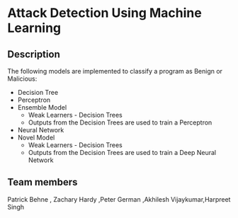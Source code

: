 # Attack Detection Using Machine Learning

## Description 
The following models are implemented to classify a program as Benign or Malicious:
  * Decision Tree
  * Perceptron
  * Ensemble Model
     * Weak Learners - Decision Trees
     * Outputs from the Decision Trees are used to train a Perceptron
  * Neural Network
  * Novel Model
     * Weak Learners - Decision Trees
     * Outputs from the Decision Trees are used to train a Deep Neural Network

## Team members
Patrick Behne , Zachary Hardy ,Peter German ,Akhilesh Vijaykumar,Harpreet Singh

